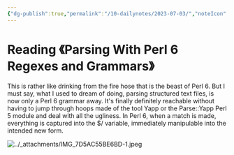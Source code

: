 ```yaml
---
{"dg-publish":true,"permalink":"/10-dailynotes/2023-07-03/","noteIcon":"2"}
---
```


# Reading 《Parsing With Perl 6 Regexes and Grammars》

This is rather like drinking from the fire hose that is the beast of Perl 6. But I must say, what I used to dream of doing, parsing structured text files, is now only a Perl 6 grammar away. It's finally definitely reachable without having to jump through hoops made of the tool Yapp or the Parse::Yapp Perl 5 module and deal with all the ugliness. In Perl 6, when a match is made, everything is captured into the $/ variable, immediately manipulable into the intended new form.

![../_attachments/IMG_7D5AC55BE6BD-1.jpeg](/img/user/_attachments/IMG_7D5AC55BE6BD-1.jpeg)
